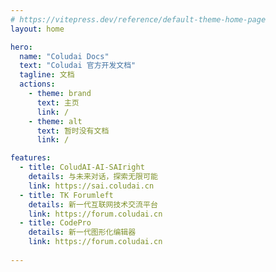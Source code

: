 ```yaml
---
# https://vitepress.dev/reference/default-theme-home-page
layout: home

hero:
  name: "Coludai Docs"
  text: "Coludai 官方开发文档"
  tagline: 文档
  actions:
    - theme: brand
      text: 主页
      link: /
    - theme: alt
      text: 暂时没有文档
      link: /

features:
  - title: ColudAI-AI-SAIright
    details: 与未来对话，探索无限可能
    link: https://sai.coludai.cn
  - title: TK Forumleft
    details: 新一代互联网技术交流平台
    link: https://forum.coludai.cn
  - title: CodePro
    details: 新一代图形化编辑器
    link: https://forum.coludai.cn
    
---
```


